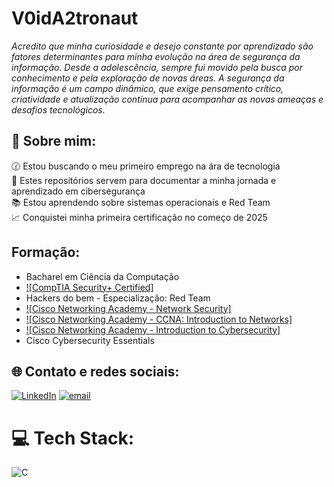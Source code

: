 # V0idA2tronaut

_Acredito que minha curiosidade e desejo constante por aprendizado são fatores determinantes para minha evolução na área de segurança da informação. Desde a adolescência, sempre fui movido pela busca por conhecimento e pela exploração de novas áreas. A segurança da informação é um campo dinâmico, que exige pensamento crítico, criatividade e atualização contínua para acompanhar as novas ameaças e desafios tecnológicos._

## 🤙 Sobre mim:
🕜 Estou buscando o meu primeiro emprego na ára de tecnologia<br>🤝 Estes repositórios servem para documentar a minha jornada e aprendizado em cibersegurança<br>📚 Estou aprendendo sobre sistemas operacionais e Red Team<br> 📈 Conquistei minha primeira certificação no começo de 2025

## Formação:
* Bacharel em Ciência da Computação
* [![CompTIA Security+ Certified]](https://www.credly.com/badges/4511c034-99b4-4ebe-8426-3f96f8826b4a/public_url)
* Hackers do bem - Especialização: Red Team
* [![Cisco Networking Academy - Network Security]](https://www.credly.com/badges/8c370f9e-ac91-48b9-a80c-89307b615e4e/public_url)
* [![Cisco Networking Academy - CCNA: Introduction to Networks]](https://www.credly.com/badges/337b4139-2efe-4077-a2a8-a17e2fb63f39/public_url)
* [![Cisco Networking Academy - Introduction to Cybersecurity]](https://www.credly.com/badges/aab503d1-4c5f-42f9-8b63-df941039fe8e/public_url)
* Cisco Cybersecurity Essentials

## 🌐 Contato e redes sociais:
[![LinkedIn](https://img.shields.io/badge/LinkedIn-%230077B5.svg?logo=linkedin&logoColor=white)](https://linkedin.com/in/LinkedIn) [![email](https://img.shields.io/badge/Email-D14836?logo=gmail&logoColor=white)](mailto:pedrohwlemos@hotmail.com.br) 

# 💻 Tech Stack:
![C](https://img.shields.io/badge/c-%2300599C.svg?style=for-the-badge&logo=c&logoColor=white)


<!-- Proudly created with GPRM ( https://gprm.itsvg.in ) -->